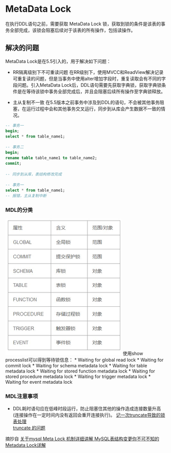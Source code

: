 # MetaData Lock
在执行DDL语句之前，需要获取 MetaData Lock 锁，获取到锁的条件是该表的事务全部完成，该锁会阻塞后续对于该表的所有操作，包括读操作。

## 解决的问题
MetaData Lock是在5.5引入的，用于解决如下问题：
* RR隔离级别下不可重读问题
在RR级别下，使用MVCC和ReadView解决记录可重复读的问题，但是当事务中使用alter增加字段时，重复读取会有不同的字段问题。引入MetaData Lock后，DDL语句需要先获取字典锁，获取字典锁条件是在等待该锁中事务全部完成后，并且会阻塞后续所有操作至字典锁释放。

* 主从复制不一致
在5.5版本之前事务中涉及到DDL的语句，不会被其他事务阻塞，在运行过程中会和其他事务交叉运行，同步到从库会产生数据不一致的情况。
```sql
-- 事务一
begin;
select * from table_name1;

-- 事务二
begin;
rename table table_name1 to table_name2;
commit;

-- 同步到从库，表结构修改完成

-- 事务一
select * from table_name1;
-- 报错，主从复制中断
```

### MDL的分类
<img src=".\image\25.jpg" alt="25" />    
使用show processlist可以得到等待锁信息：
* Waiting for global read lock 
* Waiting for commit lock
* Waiting for schema metadata lock
* Waiting for table metadata lock
* Waiting for stored function metadata lock
* Waiting for stored procedure metadata lock
* Waiting for trigger metadata lock
* Waiting for event metadata lock


### MDL注意事项
* DDL耗时语句应在低峰时段运行，防止阻塞住其他的操作造成连接数量升高(连接操作在一定时间内没有返回会重开连接执行)。
[记一次truncate导致的锁表处理](https://blog.csdn.net/qian_xiaoqian/article/details/53813333)   
[truncate 的问题](https://houbb.github.io/2017/02/27/mysql-truncate)


摘抄自
[关于mysql Meta Lock 机制详细讲解 ](http://blog.itpub.net/29896444/viewspace-2101567/)
[MySQL表结构变更你不可不知的Metadata Lock详解](https://www.jb51.net/article/145599.htm)